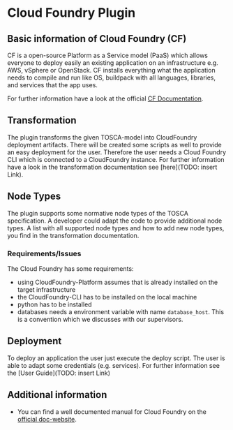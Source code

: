 # Cloud Foundry Plugin

## Basic information of Cloud Foundry (CF)
CF is a open-source Platform as a Service model (PaaS) which allows everyone to deploy easily an existing application on an infrastructure e.g. AWS, vSphere or OpenStack.
CF installs everything what the application needs to compile and run like OS, buildpack with all languages, libraries, and services that the app uses.

For further information have a look at the official [CF Documentation](https://docs.cloudfoundry.org/concepts/overview.html).

## Transformation
The plugin transforms the given TOSCA-model into CloudFoundry deployment artifacts.
There will be created some scripts as well to provide an easy deployment for the user. Therefore the user needs a Cloud Foundry CLI which is connected to a CloudFoundry instance.
For further information have a look in the transformation documentation see [here](TODO: insert Link).

## Node Types
The plugin supports some normative node types of the TOSCA specification.
A developer could adapt the code to provide additional node types.
A list with all supported node types and how to add new node types, you find in the transformation documentation.

### Requirements/Issues
The Cloud Foundry has some requirements:
- using CloudFoundry-Platform assumes that is already installed on the target infrastructure
- the CloudFoundry-CLI has to be installed on the local machine
- python has to be installed
- databases needs a environment variable with name `database_host`. This is a convention which we discusses with our supervisors.

## Deployment
To deploy an application the user just execute the deploy script.
The user is able to adapt some credentials (e.g. services). For further information see the [User Guide](TODO: insert Link)

## Additional information
- You can find a well documented manual for Cloud Foundry on the [official doc-website](https://docs.cloudfoundry.org/).   
